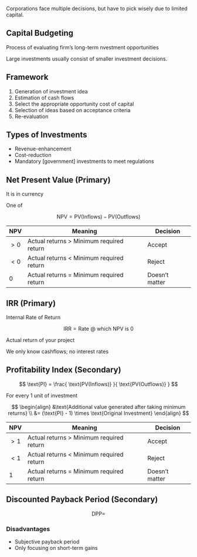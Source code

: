 Corporations face multiple decisions, but have to pick wisely due to limited capital.

## Capital Budgeting

Process of evaluating firm’s long-term nvestment opportunities

Large investments usually consist of smaller investment decisions.

## Framework

1. Generation of investment idea
2. Estimation of cash flows
3. Select the appropriate opportunity cost of capital
4. Selection of ideas based on acceptance criteria
5. Re-evaluation

## Types of Investments

- Revenue-enhancement
- Cost-reduction
- Mandatory [government] investments to meet regulations

## Net Present Value (Primary)

It is in currency

One of 

$$
\text{NPV} = \text{PV(Inflows)} - \text{PV(Outflows)}
$$

| NPV  | Meaning                                  | Decision       |
| ---- | ---------------------------------------- | -------------- |
| $>0$ | Actual returns > Minimum required return | Accept         |
| $<0$ | Actual returns < Minimum required return | Reject         |
| $0$  | Actual returns = Minimum required return | Doesn’t matter |

## IRR (Primary)

Internal Rate of Return

$$
\text{IRR} = \text{Rate @ which NPV is 0}
$$

Actual return of your project

We only know cashflows; no interest rates

## Profitability Index (Secondary)

$$
\text{PI} = \frac{
\text{PV(Inflows)}
}{
\text{PV(Outflows)}
}
$$

For every 1 unit of investment

$$
\begin{align}
&\text{Additional value generated after taking minimum returns} \\
&= (\text{PI} - 1) \times \text{Original Investment}
\end{align}
$$

| NPV  | Meaning                                  | Decision       |
| ---- | ---------------------------------------- | -------------- |
| $>1$ | Actual returns > Minimum required return | Accept         |
| $<1$ | Actual returns < Minimum required return | Reject         |
| $1$  | Actual returns = Minimum required return | Doesn’t matter |

## Discounted Payback Period (Secondary)

$$
\text{DPP} = 
$$

### Disadvantages

- Subjective payback period
- Only focusing on short-term gains

